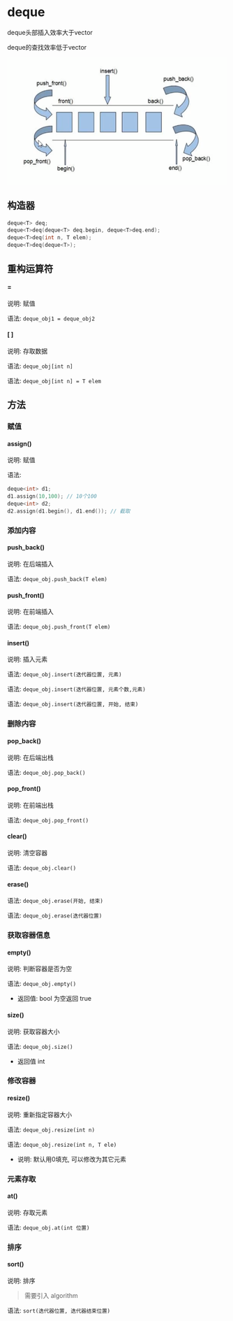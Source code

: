 # deque

deque头部插入效率大于vector

deque的查找效率低于vector

![image-20201013160354265](image-20201013160354265.png)

## 构造器

```c++
deque<T> deq;
deque<T>deq(deque<T> deq.begin, deque<T>deq.end);
deque<T>deq(int n, T elem);
deque<T>deq(deque<T>);
```

## 重构运算符

#### =

说明: 赋值

语法: `deque_obj1 = deque_obj2`

#### [ ]

说明: 存取数据

语法: `deque_obj[int n]`

语法: `deque_obj[int n] = T elem`

## 方法

### 赋值

#### assign()

说明: 赋值

语法: 

```c++
deque<int> d1;
d1.assign(10,100); // 10个100
deque<int> d2;
d2.assign(d1.begin(), d1.end()); // 截取
```

### 添加内容

#### push_back()

说明: 在后端插入

语法: `deque_obj.push_back(T elem)`

#### push_front()

说明: 在前端插入

语法: `deque_obj.push_front(T elem)`

#### insert()

说明: 插入元素

语法: `deque_obj.insert(迭代器位置, 元素)`

语法: `deque_obj.insert(迭代器位置, 元素个数,元素)`

语法: `deque_obj.insert(迭代器位置, 开始, 结束)`

### 删除内容

#### pop_back()

说明: 在后端出栈

语法: `deque_obj.pop_back()`

#### pop_front()

说明: 在前端出栈

语法: `deque_obj.pop_front()`

#### clear()

说明: 清空容器

语法: `deque_obj.clear()`

#### erase()

语法: `deque_obj.erase(开始, 结束)`

语法: `deque_obj.erase(迭代器位置)`

### 获取容器信息

#### empty()

说明: 判断容器是否为空

语法: `deque_obj.empty()`

* 返回值: bool 为空返回 true

#### size()

说明: 获取容器大小

语法: `deque_obj.size()`

* 返回值 int

### 修改容器

#### resize()

说明: 重新指定容器大小

语法: `deque_obj.resize(int n)`

语法: `deque_obj.resize(int n, T ele)`

* 说明: 默认用0填充, 可以修改为其它元素

### 元素存取

#### at()

说明: 存取元素

语法: `deque_obj.at(int 位置)`

### 排序

#### sort()

说明: 排序

> 需要引入 algorithm

语法: `sort(迭代器位置, 迭代器结束位置)`	

